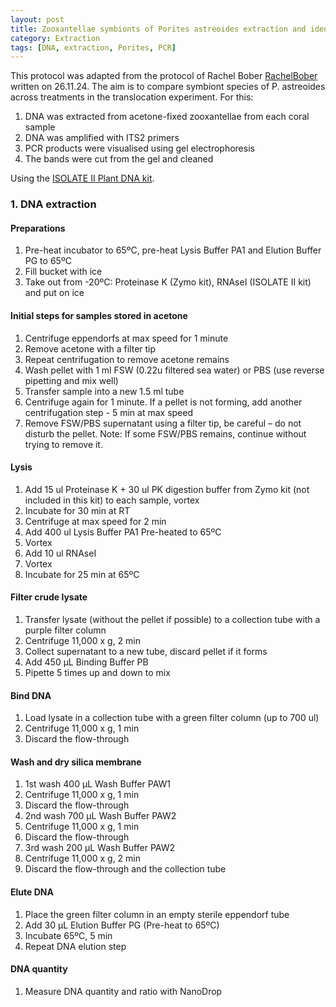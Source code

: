 ```yaml
---
layout: post
title: Zooxantellae symbionts of Porites astreoides extraction and identification
category: Extraction
tags: [DNA, extraction, Porites, PCR]
---
```


This protocol was adapted from the protocol of Rachel Bober [RachelBober](https://github.com/RachelBober/) written on 26.11.24.
The aim is to compare symbiont species of P. astreoides across treatments in the translocation experiment. For this:
1. DNA was extracted from acetone-fixed zooxantellae from each coral sample
2. DNA was amplified with ITS2 primers
3. PCR products were visualised using gel electrophoresis
4. The bands were cut from the gel and cleaned

Using the [ISOLATE II Plant DNA kit](https://www.bioline.com/mwdownloads/download/link/id/1197/nucleic_acid_isolation_guide.pdf). 

### 1. DNA extraction

#### Preparations
1. Pre-heat incubator to 65ºC, pre-heat Lysis Buffer PA1 and Elution Buffer PG to 65ºC
2. Fill bucket with ice
3. Take out from -20ºC: Proteinase K (Zymo kit), RNAseI (ISOLATE II kit) and put on ice

#### Initial steps for samples stored in acetone
1. Centrifuge eppendorfs at max speed for 1 minute
2. Remove acetone with a filter tip
3. Repeat centrifugation to remove acetone remains
4. Wash pellet with 1 ml FSW (0.22u filtered sea water) or PBS (use reverse pipetting and mix well)
5. Transfer sample into a new 1.5 ml tube
6. Centrifuge again for 1 minute. If a pellet is not forming, add another centrifugation step -  5 min at max speed
7. Remove FSW/PBS supernatant using a filter tip, be careful – do not disturb the pellet.
Note: If some FSW/PBS remains, continue without trying to remove it.

#### Lysis
1. Add 15 ul Proteinase K + 30 ul PK digestion buffer from Zymo kit (not included in this kit) to each sample, vortex
2. Incubate for 30 min at RT
3. Centrifuge at max speed for 2 min 
4. Add 400 ul Lysis Buffer PA1 Pre-heated to 65ºC
5. Vortex
6. Add 10 ul RNAseI
7. Vortex
8. Incubate for 25 min at 65ºC
   
#### Filter crude lysate
1. Transfer lysate (without the pellet if possible) to a collection tube with a purple filter column
2. Centrifuge 11,000 x g, 2 min
3. Collect supernatant to a new tube, discard pellet if it forms
4. Add 450 μL Binding Buffer PB 
5. Pipette 5 times up and down to mix
   
#### Bind DNA 
1. Load lysate in a collection tube with a green filter column (up to 700 ul)
2. Centrifuge 11,000 x g, 1 min
3. Discard the flow-through
   
#### Wash and dry silica membrane
1. 1st wash 400 μL Wash Buffer PAW1
2. Centrifuge 11,000 x g, 1 min
3. Discard the flow-through
4. 2nd wash 700 μL Wash Buffer PAW2
5. Centrifuge 11,000 x g, 1 min
6. Discard the flow-through
7. 3rd wash 200 μL Wash Buffer PAW2
8. Centrifuge 11,000 x g, 2 min
9. Discard the flow-through and the collection tube
    
#### Elute DNA 
1. Place the green filter column in an empty sterile eppendorf tube
2. Add 30 μL Elution Buffer PG (Pre-heat to 65ºC) 
3. Incubate 65ºC, 5 min
4. Repeat DNA elution step

#### DNA quantity
1. Measure DNA quantity and ratio with NanoDrop
   
